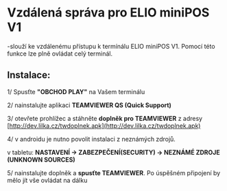 # Vzdálená správa pro ELIO miniPOS V1

-slouží ke vzdálenému přístupu k termínálu ELIO miniPOS V1. Pomocí této funkce lze plně ovládat celý terminál.

## Instalace:

1/ Spusťte **"OBCHOD PLAY"** na Vašem terminálu

2/ nainstalujte aplikaci **TEAMVIEWER QS \(Quick Support\)**

3/ otevřete prohlížec a stáhněte **doplněk pro TEAMVIEWER** z adresy [http://dev.lilka.cz/twdoplnek.apk](http://dev.lilka.cz/twdoplnek.apk)

4/ v androidu je nutno povolit instalaci z neznámých zdrojů. 

v tabletu: **NASTAVENÍ -&gt; ZABEZPEČENÍ\(SECURITY\) -&gt; NEZNÁMÉ ZDROJE \(UNKNOWN SOURCES\)**

5/ nainstalujte doplněk a **spusťte TEAMVIEWER**. Po úspěšném připojení by mělo jít vše ovládat na dálku

